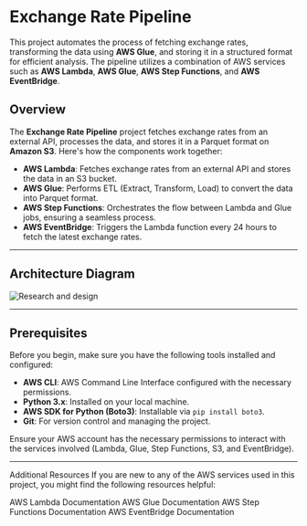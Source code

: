 # Exchange Rate Pipeline

This project automates the process of fetching exchange rates, transforming the data using **AWS Glue**, and storing it in a structured format for efficient analysis. The pipeline utilizes a combination of AWS services such as **AWS Lambda**, **AWS Glue**, **AWS Step Functions**, and **AWS EventBridge**.

## Overview

The **Exchange Rate Pipeline** project fetches exchange rates from an external API, processes the data, and stores it in a Parquet format on **Amazon S3**. Here's how the components work together:

- **AWS Lambda**: Fetches exchange rates from an external API and stores the data in an S3 bucket.
- **AWS Glue**: Performs ETL (Extract, Transform, Load) to convert the data into Parquet format.
- **AWS Step Functions**: Orchestrates the flow between Lambda and Glue jobs, ensuring a seamless process.
- **AWS EventBridge**: Triggers the Lambda function every 24 hours to fetch the latest exchange rates.

---

## Architecture Diagram

![Research and design](https://github.com/user-attachments/assets/a194d9a7-c1c8-4df4-9a31-48f25f8845c6)



---

## Prerequisites

Before you begin, make sure you have the following tools installed and configured:

- **AWS CLI**: AWS Command Line Interface configured with the necessary permissions.
- **Python 3.x**: Installed on your local machine.
- **AWS SDK for Python (Boto3)**: Installable via `pip install boto3`.
- **Git**: For version control and managing the project.

Ensure your AWS account has the necessary permissions to interact with the services involved (Lambda, Glue, Step Functions, S3, and EventBridge).

---

Additional Resources
If you are new to any of the AWS services used in this project, you might find the following resources helpful:

AWS Lambda Documentation
AWS Glue Documentation
AWS Step Functions Documentation
AWS EventBridge Documentation
